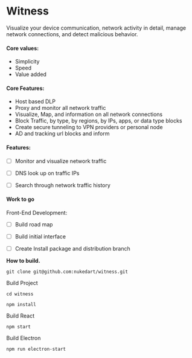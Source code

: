 # Witness

Visualize your device communication, network activity in detail, manage network connections, and detect malicious behavior.


#### Core values: 
* Simplicity 
* Speed
* Value added


#### Core Features: 
* Host based DLP
* Proxy and monitor all network traffic
* Visualize, Map, and information on all network connections
* Block Traffic, by type, by regions, by IPs, apps, or data type blocks
* Create secure tunneling to VPN providers or personal node
* AD and tracking url blocks and inform



#### Features: 

- [ ] Monitor and visualize network traffic
- [ ] DNS look up on traffic IPs
- [ ] Search through network traffic history


#### Work to go 


Front-End Development: 
- [ ] Build road map
- [ ] Build initial interface
- [ ] Create Install package and distribution branch


**How to build.** 

``` 
git clone git@github.com:nukedart/witness.git
```

Build Project

```
cd witness

npm install
```

Build React

```
npm start
```

Build Electron 

```
npm run electron-start
```

